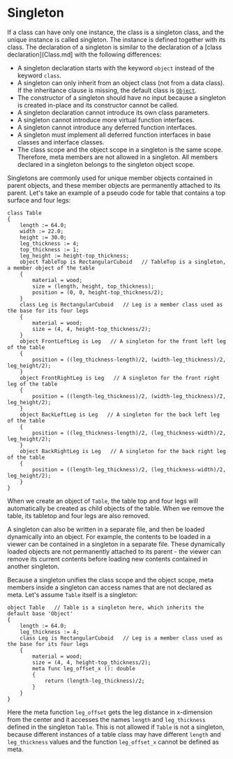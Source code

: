 # Singleton

If a class can have only one instance, the class is a singleton class, and the unique instance is called singleton. The instance is defined together with its class. The declaration of a singleton is similar to the declaration of a [class declaration](Class.md] with the following differences:
* A singleton declaration starts with the keyword `object` instead of the keyword `class`.
* A singleton can only inherit from an object class (not from a data class). If the inheritance clause is missing, the default class is [`Object`](object.md).
* The constructor of a singleton should have no input because a singleton is created in-place and its constructor cannot be called.
* A singleton declaration cannot introduce its own class parameters.
* A singleton cannot introduce more virtual function interfaces.
* A singleton cannot introduce any deferred function interfaces.
* A singleton must implement all deferred function interfaces in base classes and interface classes.
* The class scope and the object scope in a singleton is the same scope. Therefore, meta members are not allowed in a singleton. All members declared in a singleton belongs to the singleton object scope.

Singletons are commonly used for unique member objects contained in parent objects, and these member objects are permanently attached to its parent. Let's take an example of a pseudo code for table that contains a top surface and four legs:
```altro
class Table
{
    length := 64.0;
    width := 22.0;
    height := 30.0;
    leg_thickness := 4;
    top_thickness := 1;
    leg_height := height-top_thickness;
    object TableTop is RectangularCuboid   // TableTop is a singleton, a member object of the table
    {
        material = wood;
        size = (length, height, top_thickness);
        position = (0, 0, height-top_thickness/2);
    }
    class Leg is RectangularCuboid   // Leg is a member class used as the base for its four legs
    {
        material = wood;
        size = (4, 4, height-top_thickness/2);
    }
    object FrontLeftLeg is Leg   // A singleton for the front left leg of the table
    {
        position = ((leg_thickness-length)/2, (width-leg_thickness)/2, leg_height/2);
    }
    object FrontRightLeg is Leg   // A singleton for the front right leg of the table
    {
        position = ((length-leg_thickness)/2, (width-leg_thickness)/2, leg_height/2);
    }
    object BackLeftLeg is Leg   // A singleton for the back left leg of the table
    {
        position = ((leg_thickness-length)/2, (leg_thickness-width)/2, leg_height/2);
    }
    object BackRightLeg is Leg   // A singleton for the back right leg of the table
    {
        position = ((length-leg_thickness)/2, (leg_thickness-width)/2, leg_height/2);
    }   
}
```
When we create an object of `Table`, the table top and four legs will automatically be created as child objects of the table. When we remove the table, its tabletop and four legs are also removed.

A singleton can also be written in a separate file, and then be loaded dynamically into an object. For example, the contents to be loaded in a viewer can be contained in a singleton in a separate file. These dynamically loaded objects are not permanently attached to its parent - the viewer can remove its current contents before loading new contents contained in another singleton.

Because a singleton unifies the class scope and the object scope, meta members inside a singleton can access names that are not declared as meta. Let's assume `Table` itself is a singleton:
```altro
object Table   // Table is a singleton here, which inherits the default base 'Object'
{
    length := 64.0;
    leg_thickness := 4;
    class Leg is RectangularCuboid   // Leg is a member class used as the base for its four legs
    {
        material = wood;
        size = (4, 4, height-top_thickness/2);
        meta func leg_offset_x (): double
        {
            return (length-leg_thickness)/2;
        }
    }
}
```
Here the meta function `leg_offset` gets the leg distance in x-dimension from the center and it accesses the names `length` and `leg_thickness` defined in the singleton `Table`. This is not allowed if `Table` is not a singleton, because different instances of a table class may have different `length` and `leg_thickness` values and the function `leg_offset_x` cannot be defined as meta.

